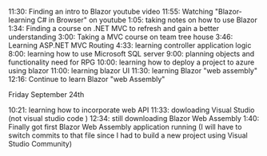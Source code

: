 11:30: Finding an intro to Blazor youtube video
11:55: Watching "Blazor- learning C# in Browser" on youtube
1:05: taking notes on how to use Blazor
1:34: Finding a course on .NET MVC to refresh and gain a better understanding
3:00: Taking a MVC course on team tree house 
3:46: Learning ASP.NET MVC Routing
4:33: learning controller application logic
8:00: learning how to use Microsoft SQL server
9:00: planning objects and functionality need for RPG
10:00: learning how to deploy a project to azure using blazor
11:00: learning blazor UI
11:30: learning Blazor "web assembly"
12:16: Continue to learn Blazor "web Assembly"


Friday September 24th 

10:21: learning how to incorporate web API
11:33: dowloading Visual Studio (not visual studio code )
12:34: still downloading Blazor Web Assembly 
1:40: Finally got first Blazor Web Assembly application running (I will have to switch commits to that file since I had to build a new project using Visual Studio Community)
